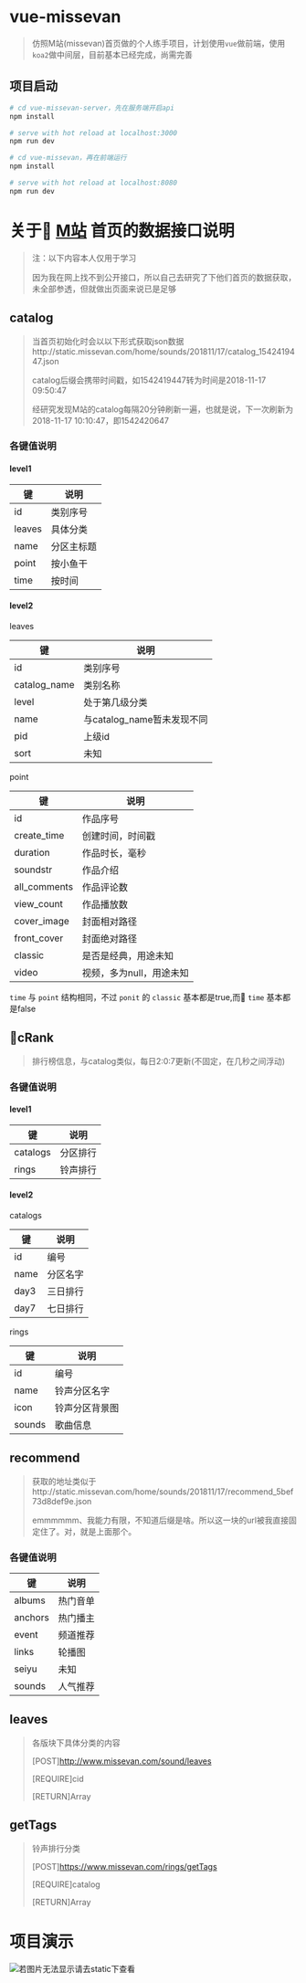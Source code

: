 # vue-missevan

> 仿照M站(missevan)首页做的个人练手项目，计划使用`vue`做前端，使用`koa2`做中间层，目前基本已经完成，尚需完善

## 项目启动

``` bash
# cd vue-missevan-server，先在服务端开启api
npm install

# serve with hot reload at localhost:3000
npm run dev

# cd vue-missevan，再在前端运行
npm install

# serve with hot reload at localhost:8080
npm run dev

```

# 关于 [M站](http://www.missevan.com) 首页的数据接口说明
>注：以下内容本人仅用于学习
>
> 因为我在网上找不到公开接口，所以自己去研究了下他们首页的数据获取，未全部参透，但就做出页面来说已是足够

## catalog
> 当首页初始化时会以以下形式获取json数据http://static.missevan.com/home/sounds/201811/17/catalog_1542419447.json
>
> catalog后缀会携带时间戳，如1542419447转为时间是2018-11-17 09:50:47
>
> 经研究发现M站的catalog每隔20分钟刷新一遍，也就是说，下一次刷新为2018-11-17 10:10:47，即1542420647

### 各键值说明

#### level1

| 键 | 说明 |
| ------ | ------ |
| id | 类别序号 |
| leaves | 具体分类 |
| name | 分区主标题 |
| point | 按小鱼干 |
| time | 按时间 |

#### level2

leaves

| 键 | 说明 |
| ------ | ------ |
| id | 类别序号 |
| catalog_name | 类别名称 |
| level | 处于第几级分类 |
| name | 与catalog_name暂未发现不同 |
| pid | 上级id |
| sort | 未知 |

point

| 键 | 说明 |
| ------ | ------ |
| id | 作品序号 |
| create_time | 创建时间，时间戳 |
| duration | 作品时长，毫秒 |
| soundstr | 作品介绍 |
| all_comments | 作品评论数 |
| view_count | 作品播放数 |
| cover_image | 封面相对路径 |
| front_cover | 封面绝对路径 |
| classic | 是否是经典，用途未知 |
| video | 视频，多为null，用途未知 |

`time` 与 `point` 结构相同，不过 `ponit` 的 `classic` 基本都是true,而 `time` 基本都是false

## cRank

> 排行榜信息，与catalog类似，每日2:0:7更新(不固定，在几秒之间浮动)

### 各键值说明

#### level1
| 键 | 说明 |
| ------ | ------ |
| catalogs | 分区排行 |
| rings | 铃声排行 |

#### level2

catalogs

| 键 | 说明 |
| ------ | ------ |
| id | 编号 |
| name | 分区名字 |
| day3 | 三日排行 |
| day7 | 七日排行 |

rings

| 键 | 说明 |
| ------ | ------ |
| id | 编号 |
| name | 铃声分区名字 |
| icon | 铃声分区背景图 |
| sounds | 歌曲信息 |

## recommend

> 获取的地址类似于http://static.missevan.com/home/sounds/201811/17/recommend_5bef73d8def9e.json
>
> emmmmmm、我能力有限，不知道后缀是啥。所以这一块的url被我直接固定住了。对，就是上面那个。

### 各键值说明

| 键 | 说明 |
| ------ | ------ |
| albums | 热门音单 |
| anchors | 热门播主 |
| event | 频道推荐 |
| links | 轮播图 |
| seiyu | 未知 |
| sounds | 人气推荐 |

## leaves

> 各版块下具体分类的内容
>
> [POST]http://www.missevan.com/sound/leaves
>
> [REQUIRE]cid
>
> [RETURN]Array

## getTags

> 铃声排行分类
>
> [POST]https://www.missevan.com/rings/getTags
>
> [REQUIRE]catalog
>
> [RETURN]Array

# 项目演示

![若图片无法显示请去static下查看](http://xcx2.stabunkow.site/sxy/missevan.gif)
